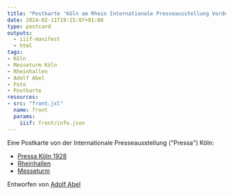 ```yaml
---
title: "Postkarte 'Köln am Rhein Internationale Presseausstellung Vorderseite'"
date: 2024-02-11T19:15:07+01:00
type: postcard
outputs:
  - iiif-manifest
  - html
tags:
- Köln
- Messeturm Köln
- Rheinhallen
- Adolf Abel
- Foto
- Postkarte
resources:
- src: "front.jxl"
  name: front
  params:
    iiif: front/info.json
---
```


Eine Postkarte von der Internationale Presseausstellung ("Pressa") Köln:
<!--more-->
* [Pressa Köln 1928](https://de.wikipedia.org/wiki/Pressa)
* [Rheinhallen](https://de.wikipedia.org/wiki/Rheinhallen)
* [Messeturm](https://de.wikipedia.org/wiki/Messeturm_K%C3%B6ln)

Entworfen von [Adolf Abel](/tags/Adolf-Abel)
